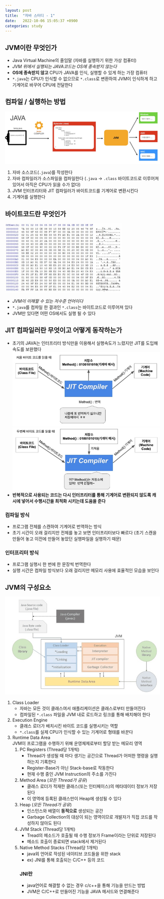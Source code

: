 ```yaml
---
layout: post
title:  "자바 스터디 - 1"
date:   2022-10-06 15:05:37 +0900
categories: study
---
```


## JVM이란 무엇인가
- Java Virtual Machine의 줄임말 (자바를 실행하기 위한 가상 컴퓨터)
- *JVM 위에서 실행되는 JAVA코드는 OS에 종속받지 않는다*
- **OS에 종속받지 않고** CPU가 JAVA를 인식, 실행할 수 있게 하는 가장 컴퓨터
- ```*.java```는 CPU가 인식할 수 없으므로 ```*.class```로 변환하여 JVM이 인식하게 하고 기계어로 바꾸어 CPU에 전달한다 

## 컴파일 / 실행하는 방법
![](../../assets/img/study/JVM_compile.jpg)
1. 자바 소스코드(```.java```)를 작성한다
2. 자바 컴파일러가 소스파일을 컴파일한다 (```.java``` -> ```.class``` 바이트코드로 이루어져 있어서 아직은 CPU가 읽을 수가 없다)
3. JVM 인터프리터와 JIT 컴파일러가 바이트코드를 기계어로 변환시킨다
4. 기계어를 실행한다
## 바이트코드란 무엇인가
![](../../assets/img/study/JVM_bitcode.jpg)
- *JVM이 이해할 수 있는 저수준 언어이다*
- ```*.java```를 컴파일 한 결과인 ```*.class```는 바이트코드로 이루어져 있다
- JVM만 있다면 어떤 OS에서도 실행 될 수 있다
## JIT 컴파일러란 무엇이고 어떻게 동작하는가
- 초기의 JAVA는 인터프리터 방식만을 이용해서 실행속도가 느렸지만 JIT를 도입해 속도를 보완했다
![](../../assets/img/study/JIT_1.jpg)
![](../../assets/img/study/JIT_2.jpg)
- **반복적으로 사용되는 코드는 다시 인터프리터를 통해 기계어로 변환되지 않도록 캐시에 넣어서 수행시간을 최적화 시키는데 도움을 준다**

### 컴파일 방식
- 프로그램 전체를 스캔하여 기계어로 번역하는 방식
- 초기 시간이 오래 걸리지만 전체를 놓고 보면 인터프리터보다 빠르다 (초기 스캔을 만들어 놓고 이전에 만들어 놓았던 실행파일을 실행하기 때문)
### 인터프리터 방식
- 프로그램 실행시 한 번에 한 문장씩 번역한다
- 실행 시간은 컴파일 방식보다 오래 걸리지만 메모리 사용에 효율적인 모습을 보인다

## JVM의 구성요소
![](../../assets/img/study/JVM_consist.jpg)
1. Class Loader
   - 자바는 모든 것이 클래스여서 애플리케이션은 클래스로부터 만들어진다
   - 컴파일된 ```*.class``` 파일을 JVM 내로 로드하고 링크를 통해 배치해야 한다
2. Execution Engine
   - 클래스 로더가 배치시킨 바이트 코드를 실행시키는 역할
   - ```*.class```를 실제 CPU가 인식할 수 있는 기계어로 형태를 바꾼다
3. Runtime Data Area    
JVM이 프로그램을 수행하기 위해 운영체제로부터 할당 받는 메모리 영역
   1. PC Registers (Thread당 1개씩)
       - Thread가 생성될 때 마다 생기는 공간으로 Thread가 어떠한 명령을 실행하는지 기록한다
       - Register-Base가 아닌 Stack-base로 작동한다
       - 현재 수행 중인 JVM Instruction의 주소를 가진다
   2. Method Area (*모든 Thread가 공유*)
       - 클래스 로더가 적재한 클래스(또는 인터페이스)의 메타데이터 정보가 저장된다
       - 이 영역에 등록된 클래스만이 Heap에 생성될 수 있다
   3. Heap (*모든 Thread가 공유*)
       - 인스턴스와 배열이 **동적으로** 생성되는 공간
       - Garbage Collection의 대상이 되는 영역이므로 개발자가 직접 코드를 작성하지 않아도 된다
   4. JVM Stack (Thread당 1개씩)
       - Tread의 메소드가 호출될 때 수행 정보가 Frame이라는 단위로 저장된다
       - 메소드 호출이 종료되면 stack에서 제거된다 
   5. Native Method Stacks (Thread당 1개씩)
        - java외 언어로 작성된 네이티브 코드들을 위한 stack
        - ex) JNI를 통해 호출되는 C/C++ 등의 코드
        ### JNI란
        - java언어로 해결할 수 없는 경우 c/c++을 통해 기능을 만드는 방법
        - JVM은 C/C++로 만들어진 기능을 JAVA 메서드와 연결해준다